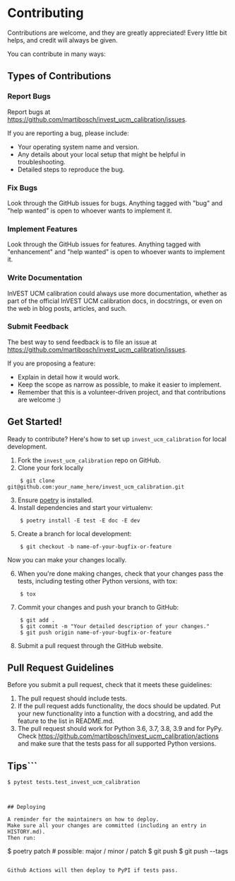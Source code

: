 # Contributing

Contributions are welcome, and they are greatly appreciated! Every little bit
helps, and credit will always be given.

You can contribute in many ways:

## Types of Contributions

### Report Bugs

Report bugs at https://github.com/martibosch/invest_ucm_calibration/issues.

If you are reporting a bug, please include:

- Your operating system name and version.
- Any details about your local setup that might be helpful in troubleshooting.
- Detailed steps to reproduce the bug.

### Fix Bugs

Look through the GitHub issues for bugs. Anything tagged with "bug" and "help
wanted" is open to whoever wants to implement it.

### Implement Features

Look through the GitHub issues for features. Anything tagged with "enhancement"
and "help wanted" is open to whoever wants to implement it.

### Write Documentation

InVEST UCM calibration could always use more documentation, whether as part of the
official InVEST UCM calibration docs, in docstrings, or even on the web in blog posts,
articles, and such.

### Submit Feedback

The best way to send feedback is to file an issue at https://github.com/martibosch/invest_ucm_calibration/issues.

If you are proposing a feature:

- Explain in detail how it would work.
- Keep the scope as narrow as possible, to make it easier to implement.
- Remember that this is a volunteer-driven project, and that contributions
  are welcome :)

## Get Started!

Ready to contribute? Here's how to set up `invest_ucm_calibration` for local development.

1. Fork the `invest_ucm_calibration` repo on GitHub.
1. Clone your fork locally

```
    $ git clone git@github.com:your_name_here/invest_ucm_calibration.git
```

3. Ensure [poetry](https://python-poetry.org/docs/) is installed.
1. Install dependencies and start your virtualenv:

```
    $ poetry install -E test -E doc -E dev
```

5. Create a branch for local development:

```
    $ git checkout -b name-of-your-bugfix-or-feature
```

Now you can make your changes locally.

6. When you're done making changes, check that your changes pass the
   tests, including testing other Python versions, with tox:

```
    $ tox
```

7. Commit your changes and push your branch to GitHub:

```
    $ git add .
    $ git commit -m "Your detailed description of your changes."
    $ git push origin name-of-your-bugfix-or-feature
```

8. Submit a pull request through the GitHub website.

## Pull Request Guidelines

Before you submit a pull request, check that it meets these guidelines:

1. The pull request should include tests.
1. If the pull request adds functionality, the docs should be updated. Put
   your new functionality into a function with a docstring, and add the
   feature to the list in README.md.
1. The pull request should work for Python 3.6, 3.7, 3.8, 3.9 and for PyPy. Check
   https://github.com/martibosch/invest_ucm_calibration/actions
   and make sure that the tests pass for all supported Python versions.

## Tips\`\`\`

```
$ pytest tests.test_invest_ucm_calibration
```

```To run a subset of tests.


## Deploying

A reminder for the maintainers on how to deploy.
Make sure all your changes are committed (including an entry in HISTORY.md).
Then run:

```

$ poetry patch # possible: major / minor / patch
$ git push
$ git push --tags

```

Github Actions will then deploy to PyPI if tests pass.
```
